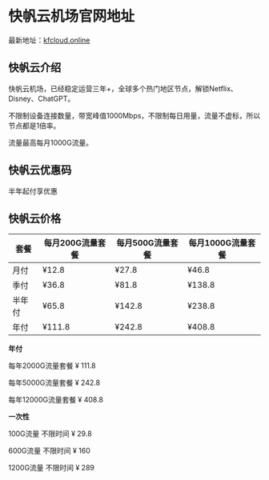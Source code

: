 # 快帆云机场官网地址

最新地址：[kfcloud.online](https://5wi8.kfcloud.online/#/register?code=RUQUtFaC)

## 快帆云介绍

快帆云机场，已经稳定运营三年+，全球多个热门地区节点，解锁Netflix、Disney、ChatGPT。

不限制设备连接数量，带宽峰值1000Mbps，不限制每日用量，流量不虚标，所以节点都是1倍率。

流量最高每月1000G流量。

## 快帆云优惠码

半年起付享优惠

## 快帆云价格

|套餐|每月200G流量套餐|每月500G流量套餐|每月1000G流量套餐|
|----|----|----|----|
|月付|¥12.8|¥27.8|¥46.8|
|季付|¥36.8|¥81.8|¥138.8|
|半年付|¥65.8|¥142.8|¥238.8|
|年付|¥111.8|¥242.8|¥408.8|

**年付**

每年2000G流量套餐 ¥ 111.8

每年5000G流量套餐 ¥ 242.8

每年12000G流量套餐 ¥ 408.8

**一次性**

100G流量 不限时间 ¥ 29.8

600G流量 不限时间 ¥ 160

1200G流量 不限时间 ¥ 289

